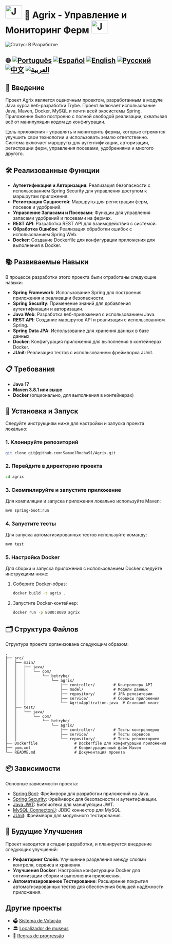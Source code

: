 # <img src="https://blog.geekhunter.com.br/wp-content/uploads/2020/07/pngwing.com_.png" alt="Java Projects Logo" width="52" height="40" /> 🌱 Agrix - Управление и Мониторинг Ферм <img src="https://blog.geekhunter.com.br/wp-content/uploads/2020/07/pngwing.com_.png" alt="Java Projects Logo" width="52" height="40" />

![Статус: В Разработке](https://img.shields.io/badge/status-in%20development-yellow)

## 🌐 [![Português](https://img.shields.io/badge/Português-green)](https://github.com/SamuelRocha91/Agrix/blob/main/README.md) [![Español](https://img.shields.io/badge/Español-yellow)](https://github.com/SamuelRocha91/Agrix/blob/main/README_es.md) [![English](https://img.shields.io/badge/English-blue)](https://github.com/SamuelRocha91/Agrix/blob/main/README_en.md) [![Русский](https://img.shields.io/badge/Русский-lightgrey)](https://github.com/SamuelRocha91/Agrix/blob/main/README_ru.md) [![中文](https://img.shields.io/badge/中文-red)](https://github.com/SamuelRocha91/Agrix/Agrix/blob/main/README_ch.md) [![العربية](https://img.shields.io/badge/العربية-orange)](https://github.com/SamuelRocha91/Agrix/blob/main/README_ar.md)

## 📜 Введение

Проект Agrix является оценочным проектом, разработанным в модуле Java курса веб-разработки Trybe. Проект включает использование Java, Maven, Docker, MySQL и почти всей экосистемы Spring. Приложение было построено с полной свободой реализации, охватывая всё от манипуляции кодом до конфигурации.

Цель приложения - управлять и мониторить фермы, которые стремятся улучшить свои технологии и использовать землю ответственно. Система включает маршруты для аутентификации, авторизации, регистрации ферм, управления посевами, удобрениями и многого другого.

## 🛠️ Реализованные Функции

- **Аутентификация и Авторизация**: Реализация безопасности с использованием Spring Security для управления доступом к маршрутам приложения.
- **Регистрация Сущностей**: Маршруты для регистрации ферм, посевов и удобрений.
- **Управление Запасами и Посевами**: Функции для управления запасами удобрений и посевами на фермах.
- **REST API**: Разработка REST API для взаимодействия с системой.
- **Обработка Ошибок**: Реализация обработки ошибок с использованием Spring Web.
- **Docker**: Создание Dockerfile для конфигурации приложения для выполнения в Docker.

## 📚 Развиваемые Навыки

В процессе разработки этого проекта были отработаны следующие навыки:

- **Spring Framework**: Использование Spring для построения приложения и реализации безопасности.
- **Spring Security**: Применение знаний для добавления аутентификации и авторизации.
- **Java Web**: Разработка веб-приложения с использованием Java.
- **REST API**: Создание маршрутов API и реализация с использованием Spring.
- **Spring Data JPA**: Использование для хранения данных в базе данных.
- **Docker**: Конфигурация приложения для выполнения в контейнерах Docker.
- **JUnit**: Реализация тестов с использованием фреймворка JUnit.

## 📋 Требования

- **Java 17**
- **Maven 3.8.1 или выше**
- **Docker** (опционально, для выполнения в контейнерах)

## 🔧 Установка и Запуск

Следуйте инструкциям ниже для настройки и запуска проекта локально:

### 1. Клонируйте репозиторий

```bash
git clone git@github.com:SamuelRocha91/Agrix.git
```

### 2. Перейдите в директорию проекта

```bash
cd agrix
```

### 3. Скомпилируйте и запустите приложение

Для компиляции и запуска приложения локально используйте Maven:

```bash
mvn spring-boot:run
```

### 4. Запустите тесты

Для запуска автоматизированных тестов используйте команду:

```bash
mvn test
```

### 5. Настройка Docker

Для сборки и запуска приложения с использованием Docker следуйте инструкциям ниже:

1. Соберите Docker-образ:

   ```bash
   docker build -t agrix .
   ```

2. Запустите Docker-контейнер:

   ```bash
   docker run -p 8080:8080 agrix
   ```

## 🗂️ Структура Файлов

Структура проекта организована следующим образом:

```
.
├── src/
│   ├── main/
│   │   ├── java/
│   │   │   └── com/
│   │   │       └── betrybe/
│   │   │           └── agrix/
│   │   │               ├── controller/        # Контроллеры API
│   │   │               ├── model/             # Модели данных
│   │   │               ├── repository/        # JPA репозитории
│   │   │               ├── service/           # Сервисы приложения
│   │   │               └── AgrixApplication.java  # Основной класс
│   ├── test/
│   │   └── java/
│   │       └── com/
│   │           └── betrybe/
│   │               └── agrix/
│   │                   ├── controller/        # Тесты контроллеров
│   │                   ├── service/           # Тесты сервисов
│   │                   └── repository/        # Тесты репозиториев
├── Dockerfile                # Dockerfile для конфигурации приложения
├── pom.xml                   # Конфигурационный файл Maven
└── README.md                 # Документация проекта
```

## 📦 Зависимости

Основные зависимости проекта:

- [Spring Boot](https://spring.io/projects/spring-boot): Фреймворк для разработки приложений на Java.
- [Spring Security](https://spring.io/projects/spring-security): Фреймворк для безопасности и аутентификации.
- [Java JWT](https://github.com/auth0/java-jwt): Библиотека для манипуляции JWT.
- [MySQL Connector/J](https://dev.mysql.com/downloads/connector/j/): JDBC коннектор для MySQL.
- [JUnit](https://junit.org/junit5/): Фреймворк для модульного тестирования.

## 🚀 Будущие Улучшения

Проект находится в стадии разработки, и планируется внедрение следующих улучшений:

- **Рефакторинг Слоёв**: Улучшение разделения между слоями контроля, сервиса и хранения.
- **Улучшения Docker**: Настройка конфигурации Docker для оптимизации сборки и выполнения приложения.
- **Автоматизированное Тестирование**: Расширение покрытия автоматизированных тестов для обеспечения большей надёжности приложения.

## Другие проекты

- 🗳️ [Sistema de Votação](https://github.com/SamuelRocha91/sistemaDeVotacao/blob/main/README_ru.md)
- 🏛️ [Localizador de museus](https://github.com/SamuelRocha91/localizadorDeMuseus/blob/main/README_ru.md)
- 📃 [Regras de progressão](https://github.com/SamuelRocha91/project_rule_of_progression/blob/main/README_ru.md)
